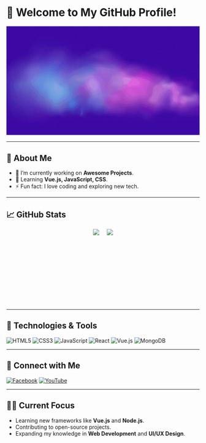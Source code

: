 # 🌟 Welcome to My GitHub Profile!

![Loading Animation](https://raw.githubusercontent.com/huutai2312/huutai2312/master/intro-git.gif)

---

## 🚀 About Me
- 🔭 I’m currently working on **Awesome Projects**.
- 🌱 Learning **Vue.js, JavaScript, CSS**.
- ⚡ Fun fact: I love coding and exploring new tech.

---

## 📈 GitHub Stats
<div align="center" style="display: flex; justify-content: center; gap: 20px;">
    <img src="https://github-readme-stats.vercel.app/api?username=minhtri2404&theme=radical&hide_border=false&include_all_commits=true&count_private=true" />
    <img height="195px" src="https://github-readme-stats.vercel.app/api/top-langs/?username=minhtri2404&theme=radical&hide_border=false&include_all_commits=true&count_private=true&layout=compact&langs_count=4" />
</div>






---

## 🔧 Technologies & Tools
![HTML5](https://img.shields.io/badge/html5-%23E34F26.svg?style=for-the-badge&logo=html5&logoColor=white)
![CSS3](https://img.shields.io/badge/css3-%231572B6.svg?style=for-the-badge&logo=css3&logoColor=white)
![JavaScript](https://img.shields.io/badge/javascript-%23323330.svg?style=for-the-badge&logo=javascript&logoColor=%23F7DF1E)
![React](https://img.shields.io/badge/react-%2361DAFB.svg?style=for-the-badge&logo=react&logoColor=black)
![Vue.js](https://img.shields.io/badge/vue.js-%234FC08D.svg?style=for-the-badge&logo=vue.js&logoColor=white)
![MongoDB](https://img.shields.io/badge/mongodb-%2347A248.svg?style=for-the-badge&logo=mongodb&logoColor=white)

---

## 📢 Connect with Me
[![Facebook](https://img.shields.io/badge/Facebook-%231877F2.svg?style=for-the-badge&logo=facebook&logoColor=white)](https://facebook.com/your-profile)
[![YouTube](https://img.shields.io/badge/YouTube-%23FF0000.svg?style=for-the-badge&logo=youtube&logoColor=white)](https://youtube.com/your-channel)

---

## 🧑‍💻 Current Focus
- Learning new frameworks like **Vue.js** and **Node.js**.
- Contributing to open-source projects.
- Expanding my knowledge in **Web Development** and **UI/UX Design**.





